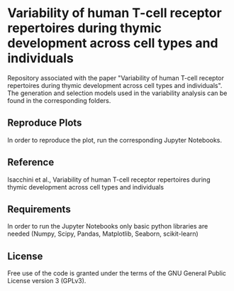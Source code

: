 # Variability of human T-cell receptor repertoires  during thymic development across cell types and individuals

Repository associated with the paper "Variability of human T-cell receptor repertoires  during thymic development across cell types and individuals".
The generation and selection models used in the variability analysis can be found in the corresponding folders.

## Reproduce Plots
In order to reproduce the plot, run the corresponding Jupyter Notebooks.


## Reference

Isacchini et al., Variability of human T-cell receptor repertoires  during thymic development across cell types and individuals

## Requirements

In order to run the Jupyter Notebooks only basic python libraries are needed (Numpy, Scipy, Pandas, Matplotlib, Seaborn, scikit-learn)

## License

Free use of the code is granted under the terms of the GNU General Public License version 3 (GPLv3).

